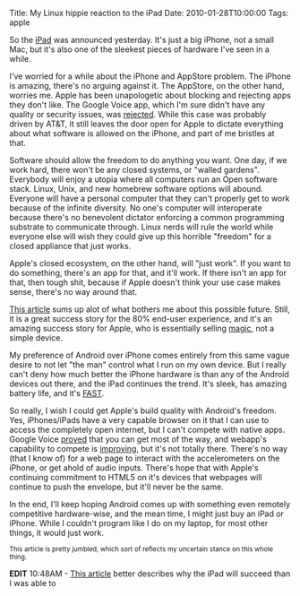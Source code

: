 Title: My Linux hippie reaction to the iPad
Date: 2010-01-28T10:00:00
Tags: apple

So the [iPad](http://www.apple.com/ipad/) was announced yesterday. It's just a big iPhone, not a small Mac, but it's also one of the sleekest pieces of hardware I've seen in a while.

I've worried for a while about the iPhone and AppStore problem. The iPhone is amazing, there's no arguing against it. The AppStore, on the other hand, worries me. Apple has been unapologetic about blocking and rejecting apps they don't like. The Google Voice app, which I'm sure didn't have any quality or security issues, was [rejected](http://www.techcrunch.com/2009/07/27/apple-is-growing-rotten-to-the-core-and-its-likely-atts-fault/). While this case was probably driven by AT&T, it still leaves the door open for Apple to dictate everything about what software is allowed on the iPhone, and part of me bristles at that.

Software should allow the freedom to do anything you want. One day, if we work hard, there won't be any closed systems, or "walled gardens". Everybody will enjoy a utopia where all computers run an Open software stack. Linux, Unix, and new homebrew software options will abound. Everyone will have a personal computer that they can't properly get to work because of the infinite diversity. No one's computer will interoperate because there's no benevolent dictator enforcing a common programming substrate to communicate through. Linux nerds will rule the world while everyone else will wish they could give up this horrible "freedom" for a closed appliance that just works.

Apple's closed ecosystem, on the other hand, will "just work". If you want to do something, there's an app for that, and it'll work. If there isn't an app for that, then tough shit, because if Apple doesn't think your use case makes sense, there's no way around that.

[This article](http://createdigitalmusic.com/2010/01/27/how-a-great-product-can-be-bad-news-apple-ipad-and-the-closed-mac/) sums up alot of what bothers me about this possible future. Still, it is a great success story for the 80% end-user experience, and it's an amazing success story for Apple, who is essentially selling [magic](http://www.rinich.com/post/357307070/this-is-why-its-worth-learning-about-advertising), not a simple device.

My preference of Android over iPhone comes entirely from this same vague desire to not let "the man" control what I run on my own device. But I really can't deny how much better the iPhone hardware is than any of the Android devices out there, and the iPad continues the trend. It's sleek, has amazing battery life, and it's [FAST](http://daringfireball.net/2010/01/ipad_big_picture).

So really, I wish I could get Apple's build quality with Android's freedom. Yes, iPhones/iPads have a very capable browser on it that I can use to access the completely open internet, but I can't compete with native apps. Google Voice [proved](http://mobile-voip.tmcnet.com/topics/mobile-voip/articles/73837-google-sneaks-voice-app-onto-iphone.htm) that you can get most of the way, and webapp's capability to compete is [improving](http://yehudakatz.com/2010/01/27/the-irony-of-the-ipad-a-great-day-for-open-technologies/), but it's not totally there. There's no way (that I know of) for a web page to interact with the accelerometers on the iPhone, or get ahold of audio inputs. There's hope that with Apple's continuing commitment to HTML5 on it's devices that webpages will continue to push the envelope, but it'll never be the same.

In the end, I'll keep hoping Android comes up with something even remotely competitive hardware-wise, and the mean time, I might just buy an iPad or iPhone. While I couldn't program like I do on my laptop, for most other things, it would just work.

<sub>This article is pretty jumbled, which sort of reflects my uncertain stance on this whole thing.</sub>

**EDIT** 10:48AM - [This article](http://danieltenner.com/posts/0015-ipad-an-apple-for-mom.html) better describes why the iPad will succeed than I was able to
